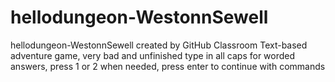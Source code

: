# hellodungeon-WestonnSewell
hellodungeon-WestonnSewell created by GitHub Classroom
Text-based adventure game, very bad and unfinished
type in all caps for worded answers, press 1 or 2 when needed, press enter to continue with commands
